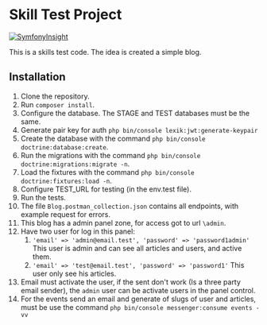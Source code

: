 # Skill Test Project
[![SymfonyInsight](https://insight.symfony.com/projects/76f2d46a-1480-4fdf-8f40-27a9e6e7e2b7/big.svg)](https://insight.symfony.com/projects/76f2d46a-1480-4fdf-8f40-27a9e6e7e2b7)

This is a skills test code. The idea is created a simple blog.

## Installation

1. Clone the repository.
2. Run `composer install`.
3. Configure the database. The STAGE and TEST databases must be the same.
4. Generate pair key for auth `php bin/console lexik:jwt:generate-keypair`
5. Create the database with the command `php bin/console doctrine:database:create`.
6. Run the migrations with the command `php bin/console doctrine:migrations:migrate -n`.
7. Load the fixtures with the command `php bin/console doctrine:fixtures:load -n`.
8. Configure TEST_URL for testing (in the env.test file).
9. Run the tests.
10. The file `Blog.postman_collection.json` contains all endpoints, with example request for errors.
11. This blog has a admin panel zone, for access got to url `\admin`.
12. Have two user for log in this panel:
    1. `'email' => 'admin@email.test', 'password' => 'password1admin'` This user is admin and can see all articles and users, and active them.
    2. `'email' => 'test@email.test', 'password' => 'password1'` This user only see his articles.
13. Email must activate the user, if the sent don't work (Is a three party email sender), the `admin` user can be activate users in the panel control.
14. For the events send an email and generate of slugs of user and articles, must be use the command `php bin/console messenger:consume events -vv`
